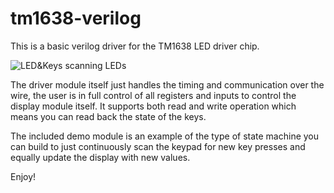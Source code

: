 # tm1638-verilog
This is a basic verilog driver for the TM1638 LED driver chip.

![LED&Keys scanning LEDs](https://github.com/alangarf/tm1638-verilog/raw/master/media/scanning.gif)

The driver module itself just handles the timing and communication over the wire, the user is in full control of all registers and inputs to control the display module itself. It supports both read and write operation which means you can read back the state of the keys.

The included demo module is an example of the type of state machine you can build to just continuously scan the keypad for new key presses and equally update the display with new values.

Enjoy!

